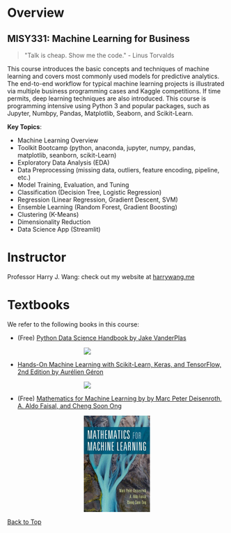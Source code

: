 # Overview
## MISY331: Machine Learning for Business

> "Talk is cheap. Show me the code." - Linus Torvalds

This course introduces the basic concepts and techniques of machine learning and covers most commonly used models for predictive analytics. The end-to-end workflow for typical machine learning projects is illustrated via multiple business programming cases and Kaggle competitions. If time permits, deep learning techniques are also introduced. This course is programming intensive using Python 3 and popular packages, such as Jupyter, Numbpy, Pandas, Matplotlib, Seaborn, and Scikit-Learn.

**Key Topics**:

- Machine Learning Overview
- Toolkit Bootcamp (python, anaconda, jupyter, numpy, pandas, matplotlib, seanborn, scikit-Learn)
- Exploratory Data Analysis (EDA)
- Data Preprocessing (missing data, outliers, feature encoding, pipeline, etc.)
- Model Training, Evaluation, and Tuning
- Classification (Decision Tree, Logistic Regression)
- Regression (Linear Regression, Gradient Descent, SVM)
- Ensemble Learning (Random Forest, Gradient Boosting)
- Clustering (K-Means)
- Dimensionality Reduction
- Data Science App (Streamlit)


# Instructor

Professor Harry J. Wang: check out my website at [harrywang.me](http://harrywang.me/)

# Textbooks

We refer to the following books in this course:

- (Free) [Python Data Science Handbook by Jake VanderPlas](https://jakevdp.github.io/PythonDataScienceHandbook/)


<img src="./img/datascience.png" style="display: block; margin-left: auto; margin-right: auto; width: 30%;">

- [Hands-On Machine Learning with Scikit-Learn, Keras, and TensorFlow, 2nd Edition
by Aurélien Géron](https://www.oreilly.com/library/view/hands-on-machine-learning/9781492032632/)


<img src="./img/machinelearning.png" style="display: block; margin-left: auto; margin-right: auto; width: 30%;">

- (Free) [Mathematics for Machine Learning by by Marc Peter Deisenroth, A. Aldo Faisal, and Cheng Soon Ong](https://mml-book.github.io/)

<img src="./img/mml.jpeg" style="display: block; margin-left: auto; margin-right: auto; width: 30%;">


[Back to Top](#misy331-machine-learning-for-business)
